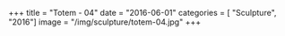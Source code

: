 +++
title = "Totem - 04"
date = "2016-06-01"
categories = [ "Sculpture", "2016"]
image = "/img/sculpture/totem-04.jpg"
+++

